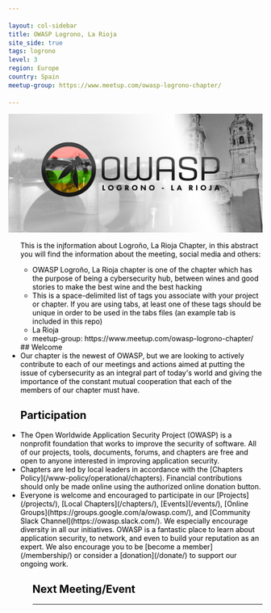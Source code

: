 ```yaml
---

layout: col-sidebar
title: OWASP Logrono, La Rioja
site_side: true
tags: logrono
level: 3
region: Europe
country: Spain
meetup-group: https://www.meetup.com/owasp-logrono-chapter/

---
```

<div style='color:black;'>
<td>
    <img src="assets/images/PHOTO-2024-09-02-20-49-03 2.jpg">
</td>
<ul>

This is the injformation about Logroño, La Rioja Chapter, in this abstract you will find the information about the meeting, social media and others:

<ul>

<li>OWASP Logroño, La Rioja chapter is one of the chapter which has the purpose of being a cybersecurity hub, between wines and good stories to make the best wine and the best hacking</li>

<li>This is a space-delimited list of tags you associate with your project or chapter.  If you are using tabs, at least one of these tags should be unique in order to be used in the tabs files (an example tab is included in this repo) </li>

<li>La Rioja</li>

<li>meetup-group: https://www.meetup.com/owasp-logrono-chapter/</li>
</ul>

<td>
## Welcome
<li>Our chapter is the newest of OWASP, but we are looking to actively contribute to each of our meetings and actions aimed at putting the issue of cybersecurity as an integral part of today's world and giving the importance of the constant mutual cooperation that each of the members of our chapter must have.</li>
</td>

<td>

## Participation

<li>The Open Worldwide Application Security Project (OWASP) is a nonprofit foundation that works to improve the security of software. All of our projects, tools, documents, forums, and chapters are free and open to anyone interested in improving application security.</li>

</td>

<li>Chapters are led by local leaders in accordance with the [Chapters Policy](/www-policy/operational/chapters). Financial contributions should only be made online using the authorized online donation button.</li>

<td>

<li>Everyone is welcome and encouraged to participate in our [Projects](/projects/), [Local Chapters](/chapters/), [Events](/events/), [Online Groups](https://groups.google.com/a/owasp.com/), and [Community Slack Channel](https://owasp.slack.com/). We especially encourage diversity in all our initiatives. OWASP is a fantastic place to learn about application security, to network, and even to build your reputation as an expert. We also encourage you to be [become a member](/membership/) or consider a [donation](/donate/) to support our ongoing work.</li>

<ul>

## Next Meeting/Event
---------------------
</ul>
</td>
